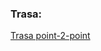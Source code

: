 ### Trasa:
[Trasa point-2-point](https://maps.openrouteservice.org/directions?n1=50.421972&n2=19.224057&n3=14&a=50.291594,18.657993,50.300388,18.687401,50.313023,18.736153,50.391845,18.84166,50.386043,18.924796,50.388055,19.063554,50.406179,19.086127,50.416968,19.35379,50.431623,19.394002,50.469893,19.425159,50.472092,19.522104,50.454335,19.546287,50.454512,19.548358&b=1a&c=0&k1=en-US&k2=km)
